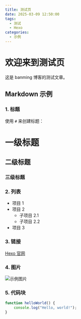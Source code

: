 ```yaml
---
title: 测试页
date: 2025-03-09 12:50:00
tags:
  - 测试
  - Hexo
categories:
  - 示例
---
```


# 欢迎来到测试页

这是 banming 博客的测试文章。

## Markdown 示例

### 1. 标题

使用 `#` 来创建标题：

# 一级标题
## 二级标题
### 三级标题

### 2. 列表

- 项目 1
- 项目 2
  - 子项目 2.1
  - 子项目 2.2
- 项目 3

### 3. 链接

[Hexo 官网](https://hexo.io)

### 4. 图片

![示例图片](https://via.placeholder.com/150)

### 5. 代码块

```javascript
function helloWorld() {
    console.log("Hello, world!");
}
